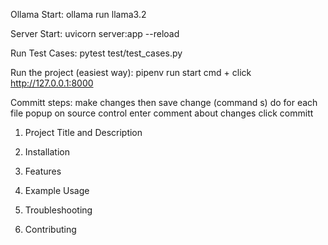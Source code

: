 Ollama Start:
ollama run llama3.2

Server Start:
uvicorn server:app --reload

Run Test Cases: 
pytest test/test_cases.py

Run the project (easiest way):
pipenv run start
cmd + click http://127.0.0.1:8000

Committ steps:
make changes 
then save change (command s)
    do for each file 
popup on source control
enter comment about changes
click committ


1. Project Title and Description

2. Installation

3. Features

4. Example Usage

5. Troubleshooting

6. Contributing

